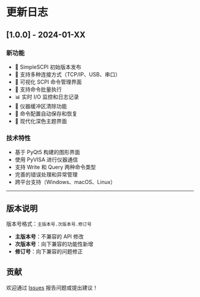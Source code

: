 # 更新日志

## [1.0.0] - 2024-01-XX

### 新功能
- 🎉 SimpleSCPI 初始版本发布
- 📡 支持多种连接方式（TCP/IP、USB、串口）
- 📝 可视化 SCPI 命令管理界面
- 🔄 支持命令批量执行
- 📊 实时 I/O 监控和日志记录
- 🧹 仪器缓冲区清除功能
- 💾 命令配置自动保存和恢复
- 🎨 现代化深色主题界面

### 技术特性
- 基于 PyQt5 构建的图形界面
- 使用 PyVISA 进行仪器通信
- 支持 Write 和 Query 两种命令类型
- 完善的错误处理和异常管理
- 跨平台支持（Windows、macOS、Linux）

---

## 版本说明

版本号格式：`主版本号.次版本号.修订号`

- **主版本号**：不兼容的 API 修改
- **次版本号**：向下兼容的功能性新增
- **修订号**：向下兼容的问题修正

## 贡献

欢迎通过 [Issues](../../issues) 报告问题或提出建议！ 